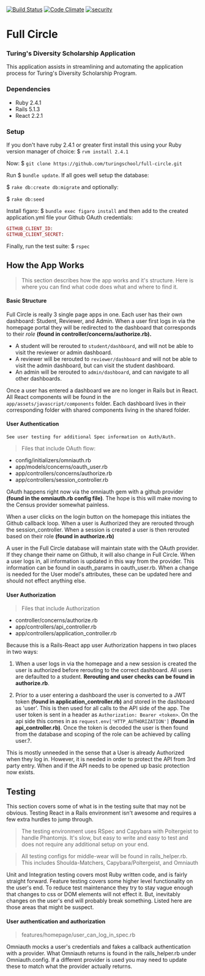 [![Build Status](https://travis-ci.org/turingschool/full-circle.svg?branch=master)](https://travis-ci.org/) [![Code Climate](https://codeclimate.com/github/turingschool/full-circle/badges/gpa.svg)](https://codeclimate.com/github/codeclimate/codeclimate) [![security](https://hakiri.io/github/turingschool/full-circle/master.svg)](https://hakiri.io/github/turingschool/full-circle/master)

# Full Circle
### Turing's Diversity Scholarship Application

This application assists in streamlining and automating the application process for Turing's Diversity Scholarship Program.

### Dependencies
- Ruby 2.4.1
- Rails 5.1.3
- React 2.2.1

### Setup
If you don't have ruby 2.4.1 or greater first install this using your Ruby version manager of choice: $ `rvm install 2.4.1`

Now: $ `git clone https://github.com/turingschool/full-circle.git`

Run $ `bundle update`. If all goes well setup the database:

$ `rake db:create db:migrate` and optionally:

$ `rake db:seed`

Install figaro: $ `bundle exec figaro install` and then add to the created application.yml file your Github OAuth credentials:
```Ruby
GITHUB_CLIENT_ID:
GITHUB_CLIENT_SECRET:
```

Finally, run the test suite: $ `rspec`

## How the App Works
> This section describes how the app works and it's structure. Here is where you can find what code does what and where to find it.

#### Basic Structure

Full Circle is really 3 single page apps in one. Each user has their own dashboard: Student, Reviewer, and Admin. When a user first logs in via the homepage portal they will be redirected to the dashboard that corresponds to their _role_ **(found in controller/concerns/authorize.rb).**
- A student will be rerouted to `student/dashboard`, and will not be able to visit the reviewer or admin dashboard.
- A reviewer will be rerouted to `reviewer/dashboard` and will not be able to visit the admin dashboard, but can visit the student dashboard.
- An admin will be rerouted to `admin/dashboard`, and can navigate to all other dashboards.

Once a user has entered a dashboard we are no longer in Rails but in React. All React components will be found in the `app/assets/javascript/components` folder. Each dashboard lives in their corresponding folder with shared components living in the shared folder.

#### User Authentication
`See user testing for additional Spec information on Auth/Auth.`
> Files that include OAuth flow:
- config/initializers/omniauth.rb
- app/models/concerns/oauth_user.rb
- app/controllers/concerns/authorize.rb
- app/controllers/session_controller.rb

OAuth happens right now via the omniauth gem with a github provider **(found in the omniauth.rb config file)**. The hope is this will make moving to the Census provider somewhat painless.

When a user clicks on the login button on the homepage this initiates the Github callback loop. When a user is Authorized they are rerouted through the session_controller. When a session is created a user is then rerouted based on their role **(found in authorize.rb)**

A user in the Full Circle database will maintain state with the OAuth provider. If they change their name on Github, it will also change in Full Circle. When a user logs in, all information is updated in this way from the provider. This information can be found in oauth_params in oauth_user.rb. When a change is needed for the User model's attributes, these can be updated here and should not effect anything else.

#### User Authorization
> Files that include Authorization
- controller/concerns/authorize.rb
- app/controllers/api_controller.rb
- app/controllers/application_controller.rb

Because this is a Rails-React app user Authorization happens in two places in two ways:

1. When a user logs in via the homepage and a new session is created the user is authorized before rerouting to the correct dashboard. All users are defaulted to a student. **Rerouting and user checks can be found in authorize.rb**.

2. Prior to a user entering a dashboard the user is converted to a JWT token **(found in application_controller.rb)** and stored in the dashboard as 'user'. This is then used for all calls to the API side of the app. The user token is sent in a header as `Authorization: Bearer <token>`. On the api side this comes in as `request.env['HTTP_AUTHORIZATION']` **(found in api_controller.rb)**. Once the token is decoded the user is then found from the database and scoping of the role can be achieved by calling user.<role>?.

This is mostly unneeded in the sense that a User is already Authorized when they log in. However, it is needed in order to protect the API from 3rd party entry. When and if the API needs to be opened up basic protection now exists.

## Testing

This section covers some of what is in the testing suite that may not be obvious. Testing React in a Rails environment isn't awesome and requires a few extra hurdles to jump through.

> The testing environment uses RSpec and Capybara with Poltergeist to handle Phantomjs. It's slow, but easy to write and easy to test and does not require any additional setup on your end.

> All testing configs for middle-wear will be found in rails_helper.rb. This includes Shoulda-Matchers, Capybara/Poltergeist, and Omniauth

Unit and Integration testing covers most Ruby written code, and is fairly straight forward. Feature testing covers some higher level functionality on the user's end. To reduce test maintenance they try to stay vague enough that changes to css or DOM elements will not effect it. But, inevitably changes on the user's end will probably break something. Listed here are those areas that might be suspect.

#### User authentication and authorization

> features/homepage/user_can_log_in_spec.rb

Omniauth mocks a user's credentials and fakes a callback authentication with a provider. What Omniauth returns is found in the rails_helper.rb under Omniauth.config. If a different provider is used you may need to update these to match what the provider actually returns.

